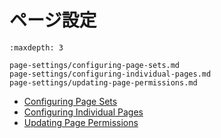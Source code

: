 # ページ設定

```{toctree}
:maxdepth: 3

page-settings/configuring-page-sets.md
page-settings/configuring-individual-pages.md
page-settings/updating-page-permissions.md
```

* [Configuring Page Sets](./page-settings/configuring-page-sets.md)
* [Configuring Individual Pages](./page-settings/configuring-individual-pages.md)
* [Updating Page Permissions](./page-settings/updating-page-permissions.md)